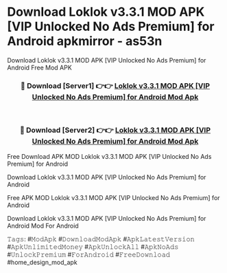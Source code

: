 # Download Loklok v3.3.1 MOD APK [VIP Unlocked No Ads Premium] for Android apkmirror - as53n
Download Loklok v3.3.1 MOD APK [VIP Unlocked No Ads Premium] for Android Free Mod APK

<div align="center">
<h3>🔴 Download [Server1] 👉👉 <a href="https://apk-comot.site?title=Loklok_v3.3.1_MOD_APK_[VIP_Unlocked_No_Ads_Premium]_for_Android">Loklok v3.3.1 MOD APK [VIP Unlocked No Ads Premium] for Android Mod Apk</a></h3><br>

<h3>🔴 Download [Server2] 👉👉 <a href="https://apk-comot.site?title=Loklok_v3.3.1_MOD_APK_[VIP_Unlocked_No_Ads_Premium]_for_Android">Loklok v3.3.1 MOD APK [VIP Unlocked No Ads Premium] for Android Mod Apk</a></h3>
</div>


Free Download APK MOD Loklok v3.3.1 MOD APK [VIP Unlocked No Ads Premium] for Android

Download Loklok v3.3.1 MOD APK [VIP Unlocked No Ads Premium] for Android 

Free APK MOD Loklok v3.3.1 MOD APK [VIP Unlocked No Ads Premium] for Android 

Download Loklok v3.3.1 MOD APK [VIP Unlocked No Ads Premium] for Android Mod For Android

𝚃𝚊𝚐𝚜: #𝙼𝚘𝚍𝙰𝚙𝚔 #𝙳𝚘𝚠𝚗𝚕𝚘𝚊𝚍𝙼𝚘𝚍𝙰𝚙𝚔 #𝙰𝚙𝚔𝙻𝚊𝚝𝚎𝚜𝚝𝚅𝚎𝚛𝚜𝚒𝚘𝚗 #𝙰𝚙𝚔𝚄𝚗𝚕𝚒𝚖𝚒𝚝𝚎𝚍𝙼𝚘𝚗𝚎𝚢 #𝙰𝚙𝚔𝚄𝚗𝚕𝚘𝚌𝚔𝙰𝚕𝚕 #𝙰𝚙𝚔𝙽𝚘𝙰𝚍𝚜 #𝚄𝚗𝚕𝚘𝚌𝚔𝙿𝚛𝚎𝚖𝚒𝚞𝚖 #𝙵𝚘𝚛𝙰𝚗𝚍𝚛𝚘𝚒𝚍 #𝙵𝚛𝚎𝚎𝙳𝚘𝚠𝚗𝚕𝚘𝚊𝚍 #home_design_mod_apk